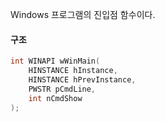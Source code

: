 Windows 프로그램의 진입점 함수이다.

#### 구조
``` cpp
int WINAPI wWinMain(
	HINSTANCE hInstance, 
	HINSTANCE hPrevInstance, 
	PWSTR pCmdLine, 
	int nCmdShow
);
```